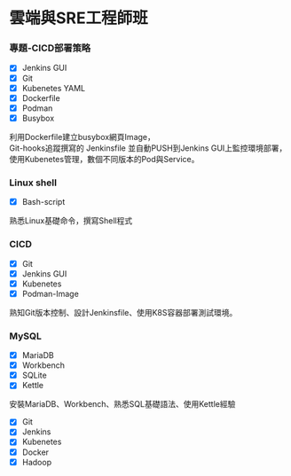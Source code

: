 # 雲端與SRE工程師班

### 專題-CICD部署策略
 - [x] Jenkins GUI
 - [x] Git
 - [x] Kubenetes YAML
 - [x] Dockerfile
 - [x] Podman
 - [x] Busybox   
 
 利用Dockerfile建立busybox網頁Image，   
 Git-hooks追蹤撰寫的 Jenkinsfile 並自動PUSH到Jenkins GUI上監控環境部署，   
 使用Kubenetes管理，數個不同版本的Pod與Service。   
 
 
### Linux shell
 - [x] Bash-script
 
熟悉Linux基礎命令，撰寫Shell程式

### CICD
 - [x] Git
 - [x] Jenkins GUI
 - [x] Kubenetes
 - [x] Podman-Image
 
熟知Git版本控制、設計Jenkinsfile、使用K8S容器部署測試環境。
 
### MySQL
 - [x] MariaDB
 - [x] Workbench
 - [x] SQLite
 - [x] Kettle
 
 安裝MariaDB、Workbench、熟悉SQL基礎語法、使用Kettle經驗
 
 - [x] Git
 - [x] Jenkins
 - [x] Kubenetes
 - [x] Docker
 - [x] Hadoop
